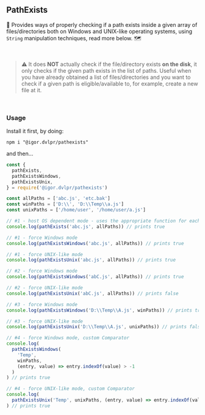 ## PathExists

🧲 Provides ways of properly checking if a path exists inside a given array of files/directories both on Windows and UNIX-like operating systems, using `String` manipulation techniques, read more below. 🗺

<br>

> ⚠ It does **NOT** actually check if the file/directory exists **on the disk**, it only checks if the given path exists in the list of paths. Useful when you have already obtained a list of files/directories and you want to check if a given path is eligible/available to, for example, create a new file at it.

<br>

### Usage

Install it first, by doing:

```shell
npm i "@igor.dvlpr/pathexists"
```

and then...

```js
const {
  pathExists,
  pathExistsWindows,
  pathExistsUnix,
} = require('@igor.dvlpr/pathexists')

const allPaths = ['abc.js', 'etc.bak']
const winPaths = ['D:\\', 'D:\\Temp\\a.js']
const unixPaths = ['/home/user', '/home/user/a.js']

// #1 - host OS dependent mode - uses the appropriate function for each host OS
console.log(pathExists('abc.js', allPaths)) // prints true

// #1 - force Windows mode
console.log(pathExistsWindows('abc.js', allPaths)) // prints true

// #1 - force UNIX-like mode
console.log(pathExistsUnix('abc.js', allPaths)) // prints true

// #2 - force Windows mode
console.log(pathExistsWindows('abC.js', allPaths)) // prints true

// #2 - force UNIX-like mode
console.log(pathExistsUnix('abC.js', allPaths)) // prints false

// #3 - force Windows mode
console.log(pathExistsWindows('D:\\Temp\\A.js', winPaths)) // prints true

// #3 - force UNIX-like mode
console.log(pathExistsUnix('D:\\Temp\\A.js', unixPaths)) // prints false

// #4 - force Windows mode, custom Comparator
console.log(
  pathExistsWindows(
    'Temp',
    winPaths,
    (entry, value) => entry.indexOf(value) > -1
  )
) // prints true

// #4 - force UNIX-like mode, custom Comparator
console.log(
  pathExistsUnix('Temp', unixPaths, (entry, value) => entry.indexOf(value) > -1)
) // prints true
```
